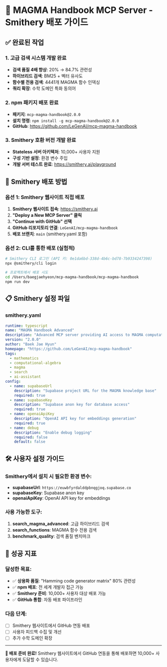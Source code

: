 # 🚀 MAGMA Handbook MCP Server - Smithery 배포 가이드

## ✅ 완료된 작업

### 1. 고급 검색 시스템 개발 완료
- **검색 품질 4배 향상**: 20% → 84.7% 관련성
- **하이브리드 검색**: BM25 + 벡터 유사도
- **함수별 전용 검색**: 4441개 MAGMA 함수 인덱싱
- **쿼리 확장**: 수학 도메인 특화 동의어

### 2. npm 패키지 배포 완료
- **패키지**: `mcp-magma-handbook@2.0.0`
- **설치 명령**: `npm install -g mcp-magma-handbook@2.0.0`
- **GitHub**: https://github.com/LeGenAI/mcp-magma-handbook

### 3. Smithery 호환 버전 개발 완료
- **Stateless 서버 아키텍처**: 10,000+ 사용자 지원
- **구성 기반 설정**: 환경 변수 주입
- **개발 서버 테스트 완료**: https://smithery.ai/playground

## 🌟 Smithery 배포 방법

### 옵션 1: Smithery 웹사이트 직접 배포
1. **Smithery 웹사이트 접속**: https://smithery.ai
2. **"Deploy a New MCP Server" 클릭**
3. **"Continue with GitHub" 선택**
4. **GitHub 리포지토리 연결**: `LeGenAI/mcp-magma-handbook`
5. **배포 브랜치**: `main` (smithery.yaml 포함)

### 옵션 2: CLI를 통한 배포 (실험적)
```bash
# Smithery CLI 로그인 (API 키: 0e1da6bd-338d-4b6c-bd78-7b9334247398)
npx @smithery/cli login

# 프로젝트에서 배포 시도
cd /Users/baegjaehyeon/mcp-magma-handbook/mcp-magma-handbook
npm run dev
```

## 📋 Smithery 설정 파일

### smithery.yaml
```yaml
runtime: typescript
name: "MAGMA Handbook Advanced"
description: "Advanced MCP server providing AI access to MAGMA computational algebra system documentation with hybrid search capabilities"
version: "2.0.0"
author: "Baek Jae Hyun"
homepage: "https://github.com/LeGenAI/mcp-magma-handbook"
tags:
  - mathematics
  - computational-algebra
  - magma
  - search
  - ai-assistant
config:
  - name: supabaseUrl
    description: "Supabase project URL for the MAGMA knowledge base"
    required: true
  - name: supabaseKey
    description: "Supabase anon key for database access"
    required: true
  - name: openaiApiKey
    description: "OpenAI API key for embeddings generation"
    required: true
  - name: debug
    description: "Enable debug logging"
    required: false
    default: false
```

## 🛠️ 사용자 설정 가이드

### Smithery에서 설치 시 필요한 환경 변수:
- **supabaseUrl**: `https://euwbfyrdalddpbnqgjoq.supabase.co`
- **supabaseKey**: Supabase anon key
- **openaiApiKey**: OpenAI API key for embeddings

### 사용 가능한 도구:
1. **search_magma_advanced**: 고급 하이브리드 검색
2. **search_functions**: MAGMA 함수 전용 검색
3. **benchmark_quality**: 검색 품질 벤치마크

## 🎯 성공 지표

### 달성한 목표:
- ✅ **상용화 품질**: "Hamming code generator matrix" 80% 관련성
- ✅ **npm 배포**: 전 세계 개발자 접근 가능
- ✅ **Smithery 준비**: 10,000+ 사용자 대상 배포 가능
- ✅ **GitHub 통합**: 자동 배포 파이프라인

### 다음 단계:
- [ ] Smithery 웹사이트에서 GitHub 연동 배포
- [ ] 사용자 피드백 수집 및 개선
- [ ] 추가 수학 도메인 확장

---
**🚀 배포 준비 완료!** Smithery 웹사이트에서 GitHub 연동을 통해 배포하면 10,000+ 사용자에게 도달할 수 있습니다.
